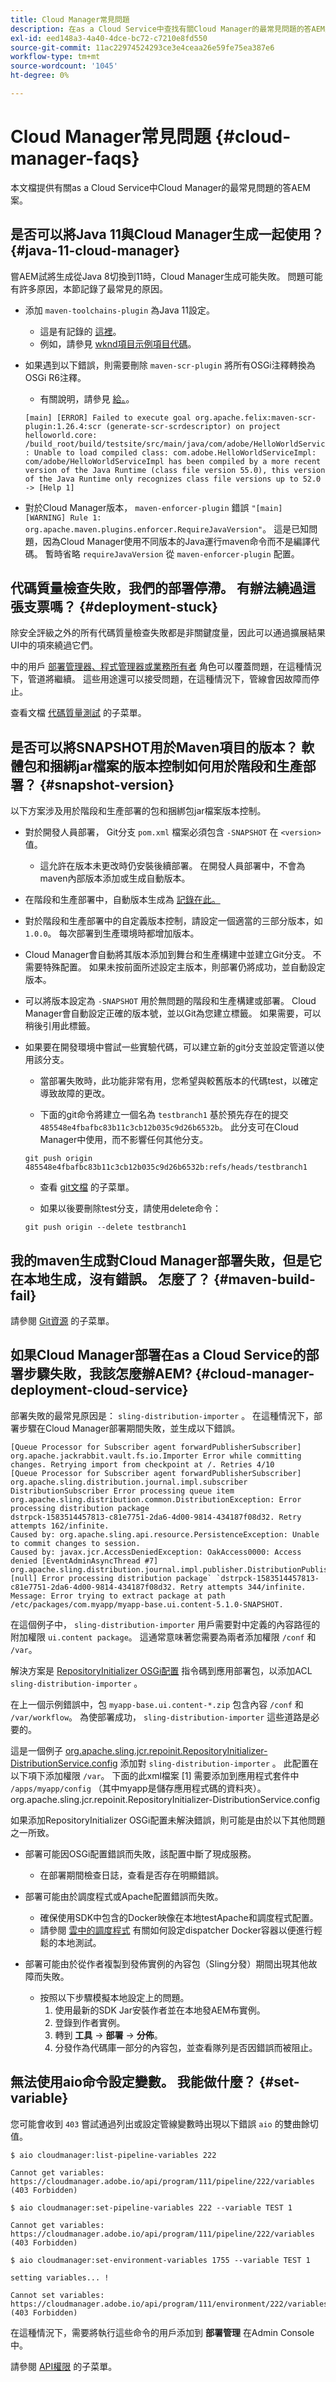 ```yaml
---
title: Cloud Manager常見問題
description: 在as a Cloud Service中查找有關Cloud Manager的最常見問題的答AEM案。
exl-id: eed148a3-4a40-4dce-bc72-c7210e8fd550
source-git-commit: 11ac22974524293ce3e4ceaa26e59fe75ea387e6
workflow-type: tm+mt
source-wordcount: '1045'
ht-degree: 0%

---
```



# Cloud Manager常見問題 {#cloud-manager-faqs}

本文檔提供有關as a Cloud Service中Cloud Manager的最常見問題的答AEM案。

## 是否可以將Java 11與Cloud Manager生成一起使用？ {#java-11-cloud-manager}

嘗AEM試將生成從Java 8切換到11時，Cloud Manager生成可能失敗。 問題可能有許多原因，本節記錄了最常見的原因。

* 添加 `maven-toolchains-plugin` 為Java 11設定。
   * 這是有記錄的 [這裡](/help/implementing/cloud-manager/getting-access-to-aem-in-cloud/using-the-wizard.md#getting-started)。
   * 例如，請參見 [wknd項目示例項目代碼](https://github.com/adobe/aem-guides-wknd/commit/6cb5238cb6b932735dcf91b21b0d835ae3a7fe75)。

* 如果遇到以下錯誤，則需要刪除 `maven-scr-plugin` 將所有OSGi注釋轉換為OSGi R6注釋。
   * 有關說明，請參見 [給。](https://cqdump.wordpress.com/2019/01/03/from-scr-annotations-to-osgi-annotations/)。

   ```text
   [main] [ERROR] Failed to execute goal org.apache.felix:maven-scr-plugin:1.26.4:scr (generate-scr-scrdescriptor) on project helloworld.core: /build_root/build/testsite/src/main/java/com/adobe/HelloWorldServiceImpl.java : Unable to load compiled class: com.adobe.HelloWorldServiceImpl: com/adobe/HelloWorldServiceImpl has been compiled by a more recent version of the Java Runtime (class file version 55.0), this version of the Java Runtime only recognizes class file versions up to 52.0 -> [Help 1]
   ```

* 對於Cloud Manager版本， `maven-enforcer-plugin` 錯誤 `"[main] [WARNING] Rule 1: org.apache.maven.plugins.enforcer.RequireJavaVersion"`。 這是已知問題，因為Cloud Manager使用不同版本的Java運行maven命令而不是編譯代碼。 暫時省略 `requireJavaVersion` 從 `maven-enforcer-plugin` 配置。

## 代碼質量檢查失敗，我們的部署停滯。 有辦法繞過這張支票嗎？ {#deployment-stuck}

除安全評級之外的所有代碼質量檢查失敗都是非關鍵度量，因此可以通過擴展結果UI中的項來繞過它們。

中的用戶 [部署管理器、程式管理器或業務所有者](/help/onboarding/learn-concepts/aem-cs-team-product-profiles.md) 角色可以覆蓋問題，在這種情況下，管道將繼續。 這些用途還可以接受問題，在這種情況下，管線會因故障而停止。

查看文檔 [代碼質量測試](/help/implementing/cloud-manager/code-quality-testing.md) 的子菜單。

## 是否可以將SNAPSHOT用於Maven項目的版本？ 軟體包和捆綁jar檔案的版本控制如何用於階段和生產部署？ {#snapshot-version}

以下方案涉及用於階段和生產部署的包和捆綁包jar檔案版本控制。

* 對於開發人員部署， Git分支 `pom.xml` 檔案必須包含 `-SNAPSHOT` 在 `<version>` 值。
   * 這允許在版本未更改時仍安裝後續部署。 在開發人員部署中，不會為maven內部版本添加或生成自動版本。

* 在階段和生產部署中，自動版本生成為 [記錄在此。](/help/implementing/cloud-manager/managing-code/project-version-handling.md)

* 對於階段和生產部署中的自定義版本控制，請設定一個適當的三部分版本，如 `1.0.0`。 每次部署到生產環境時都增加版本。

* Cloud Manager會自動將其版本添加到舞台和生產構建中並建立Git分支。 不需要特殊配置。 如果未按前面所述設定主版本，則部署仍將成功，並自動設定版本。

* 可以將版本設定為 `-SNAPSHOT` 用於無問題的階段和生產構建或部署。 Cloud Manager會自動設定正確的版本號，並以Git為您建立標籤。 如果需要，可以稍後引用此標籤。

* 如果要在開發環境中嘗試一些實驗代碼，可以建立新的git分支並設定管道以使用該分支。
   * 當部署失敗時，此功能非常有用，您希望與較舊版本的代碼test，以確定導致故障的更改。

   * 下面的git命令將建立一個名為 `testbranch1` 基於預先存在的提交 `485548e4fbafbc83b11c3cb12b035c9d26b6532b`。  此分支可在Cloud Manager中使用，而不影響任何其他分支。

   ```shell
   git push origin 485548e4fbafbc83b11c3cb12b035c9d26b6532b:refs/heads/testbranch1
   ```

   * 查看 [git文檔](https://git-scm.com/book/en/v2/Git-Internals-Git-References) 的子菜單。

   * 如果以後要刪除test分支，請使用delete命令：

   ```shell
   git push origin --delete testbranch1
   ```

## 我的maven生成對Cloud Manager部署失敗，但是它在本地生成，沒有錯誤。 怎麼了？ {#maven-build-fail}

請參閱 [Git資源](https://github.com/cqsupport/cloud-manager/blob/main/cm-build-step-fails.md) 的子菜單。

## 如果Cloud Manager部署在as a Cloud Service的部署步驟失敗，我該怎麼辦AEM? {#cloud-manager-deployment-cloud-service}

部署失敗的最常見原因是： `sling-distribution-importer` 。 在這種情況下，部署步驟在Cloud Manager部署期間失敗，並生成以下錯誤。

```text
[Queue Processor for Subscriber agent forwardPublisherSubscriber] org.apache.jackrabbit.vault.fs.io.Importer Error while committing changes. Retrying import from checkpoint at /. Retries 4/10
[Queue Processor for Subscriber agent forwardPublisherSubscriber] org.apache.sling.distribution.journal.impl.subscriber DistributionSubscriber Error processing queue item
org.apache.sling.distribution.common.DistributionException: Error processing distribution package
dstrpck-1583514457813-c81e7751-2da6-4d00-9814-434187f08d32. Retry attempts 162/infinite.
Caused by: org.apache.sling.api.resource.PersistenceException: Unable to commit changes to session.
Caused by: javax.jcr.AccessDeniedException: OakAccess0000: Access denied [EventAdminAsyncThread #7] org.apache.sling.distribution.journal.impl.publisher.DistributionPublisher [null] Error processing distribution package` `dstrpck-1583514457813-c81e7751-2da6-4d00-9814-434187f08d32. Retry attempts 344/infinite. Message: Error trying to extract package at path /etc/packages/com.myapp/myapp-base.ui.content-5.1.0-SNAPSHOT.
```

在這個例子中， `sling-distribution-importer` 用戶需要對中定義的內容路徑的附加權限 `ui.content package`。  這通常意味著您需要為兩者添加權限 `/conf` 和 `/var`。

解決方案是 [RepositoryInitializer OSGi配置](/help/implementing/deploying/overview.md#repoint) 指令碼到應用部署包，以添加ACL `sling-distribution-importer` 。

在上一個示例錯誤中，包 `myapp-base.ui.content-*.zip` 包含內容 `/conf` 和 `/var/workflow`。 為使部署成功， `sling-distribution-importer` 這些道路是必要的。

這是一個例子 [org.apache.sling.jcr.repoinit.RepositoryInitializer-DistributionService.config](https://github.com/cqsupport/cloud-manager/blob/main/org.apache.sling.jcr.repoinit.RepositoryInitializer-distribution.config) 添加對 `sling-distribution-importer` 。  此配置在以下項下添加權限 `/var`。  下面的此xml檔案 [1] 需要添加到應用程式套件中 `/apps/myapp/config` （其中myapp是儲存應用程式碼的資料夾）。
org.apache.sling.jcr.repoinit.RepositoryInitializer-DistributionService.config

如果添加RepositoryInitializer OSGi配置未解決錯誤，則可能是由於以下其他問題之一所致。

* 部署可能因OSGi配置錯誤而失敗，該配置中斷了現成服務。
   * 在部署期間檢查日誌，查看是否存在明顯錯誤。

* 部署可能由於調度程式或Apache配置錯誤而失敗。
   * 確保使用SDK中包含的Docker映像在本地testApache和調度程式配置。
   * 請參閱 [雲中的調度程式](/help/implementing/dispatcher/disp-overview.md#content-delivery) 有關如何設定dispatcher Docker容器以便進行輕鬆的本地測試。

* 部署可能由於從作者複製到發佈實例的內容包（Sling分發）期間出現其他故障而失敗。
   * 按照以下步驟模擬本地設定上的問題。
      1. 使用最新的SDK Jar安裝作者並在本地發AEM布實例。
      1. 登錄到作者實例。
      1. 轉到 **工具** -> **部署** -> **分佈**。
      1. 分發作為代碼庫一部分的內容包，並查看隊列是否因錯誤而被阻止。

## 無法使用aio命令設定變數。 我能做什麼？ {#set-variable}

您可能會收到 `403` 嘗試通過列出或設定管線變數時出現以下錯誤 `aio` 的雙曲餘切值。

```shell
$ aio cloudmanager:list-pipeline-variables 222

Cannot get variables: https://cloudmanager.adobe.io/api/program/111/pipeline/222/variables (403 Forbidden)

$ aio cloudmanager:set-pipeline-variables 222 --variable TEST 1

Cannot get variables: https://cloudmanager.adobe.io/api/program/111/pipeline/222/variables (403 Forbidden)

$ aio cloudmanager:set-environment-variables 1755 --variable TEST 1

setting variables... !

Cannot set variables: https://cloudmanager.adobe.io/api/program/111/environment/222/variables (403 Forbidden)
```

在這種情況下，需要將執行這些命令的用戶添加到 **部署管理** 在Admin Console中。

請參閱 [API權限](https://www.adobe.io/apis/experiencecloud/cloud-manager/docs.html#!AdobeDocs/cloudmanager-api-docs/master/permissions.md) 的子菜單。
